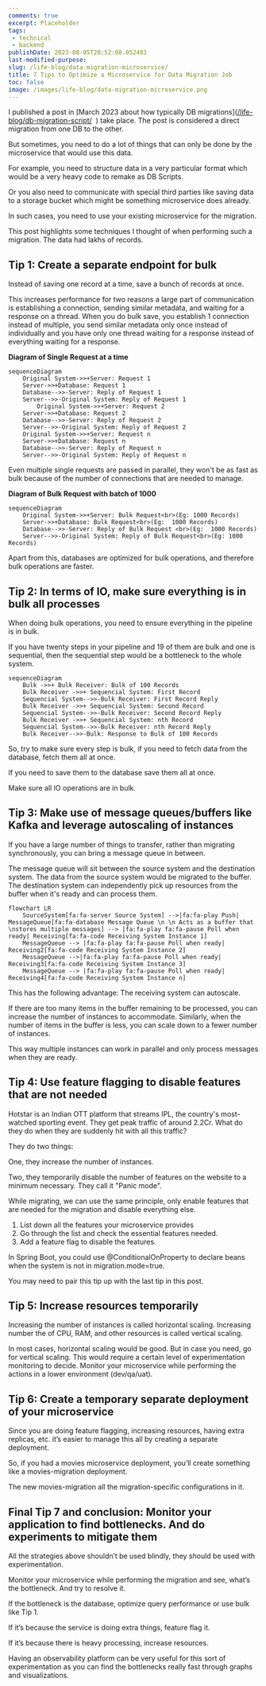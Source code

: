 ```yaml
---
comments: true
excerpt: Placeholder 
tags:
 - technical
 - backend
publishDate: 2023-08-05T20:52:08.052481
last-modified-purpose:
slug: /life-blog/data-migration-microservice/
title: 7 Tips to Optimize a Microservice for Data Migration Job
toc: false
image: /images/life-blog/data-migration-microservice.png
---
```


I published a post in [March 2023 about how typically DB migrations]([/life-blog/db-migration-script/](/life-blog/db-migration-script/ "smartCard-inline")  ) take place. The post is considered a direct migration from one DB to the other.

But sometimes, you need to do a lot of things that can only be done by the microservice that would use this data.

For example, you need to structure data in a very particular format which would be a very heavy code to remake as DB Scripts.

Or you also need to communicate with special third parties like saving data to a storage bucket which might be something microservice does already.

In such cases, you need to use your existing microservice for the migration.

This post highlights some techniques I thought of when performing such a migration. The data had lakhs of records.

## Tip 1: Create a separate endpoint for bulk

Instead of saving one record at a time, save a bunch of records at once.

This increases performance for two reasons a large part of communication is establishing a connection, sending similar metadata, and waiting for a response on a thread. When you do bulk save, you establish 1 connection instead of multiple, you send similar metadata only once instead of individually and you have only one thread waiting for a response instead of everything waiting for a response.

**Diagram of Single Request at a time**

```mermaid!
sequenceDiagram
    Original System->>+Server: Request 1
    Server->>+Database: Request 1
    Database-->>-Server: Reply of Request 1
    Server-->>-Original System: Reply of Request 1
        Original System->>+Server: Request 2
    Server->>+Database: Request 2
    Database-->>-Server: Reply of Request 2
    Server-->>-Original System: Reply of Request 2
    Original System->>+Server: Request n
    Server->>+Database: Request n
    Database-->>-Server: Reply of Request n
    Server-->>-Original System: Reply of Request n
```

Even multiple single requests are passed in parallel, they won't be as fast as bulk because of the number of connections that are needed to manage.

**Diagram of Bulk Request with batch of 1000**

```mermaid!
sequenceDiagram
    Original System->>+Server: Bulk Request<br>(Eg: 1000 Records)
    Server->>+Database: Bulk Request<br>(Eg:  1000 Records)
    Database-->>-Server: Reply of Bulk Request <br>(Eg:  1000 Records)
    Server-->>-Original System: Reply of Bulk Request<br>(Eg: 1000 Records)
```

Apart from this, databases are optimized for bulk operations, and therefore bulk operations are faster.

## Tip 2: In terms of IO, make sure everything is in bulk all processes

When doing bulk operations, you need to ensure everything in the pipeline is in bulk.

If you have twenty steps in your pipeline and 19 of them are bulk and one is sequential, then the sequential step would be a bottleneck to the whole system.

```mermaid!
sequenceDiagram
    Bulk ->>+ Bulk Receiver: Bulk of 100 Records
    Bulk Receiver ->>+ Sequencial System: First Record
    Sequencial System-->>-Bulk Receiver: First Record Reply
    Bulk Receiver ->>+ Sequencial System: Second Record
    Sequencial System-->>-Bulk Receiver: Second Record Reply
    Bulk Receiver ->>+ Sequencial System: nth Record
    Sequencial System-->>-Bulk Receiver: nth Record Reply
    Bulk Receiver-->>-Bulk: Response to Bulk of 100 Records
```

So, try to make sure every step is bulk, if you need to fetch data from the database, fetch them all at once.

If you need to save them to the database save them all at once.

Make sure all IO operations are in bulk.

## Tip 3: Make use of message queues/buffers like Kafka and leverage autoscaling of instances

If you have a large number of things to transfer, rather than migrating synchronously, you can bring a message queue in between.

The message queue will sit between the source system and the destination system. The data from the source system would be migrated to the buffer. The destination system can independently pick up resources from the buffer when it's ready and can process them.

```mermaid!
flowchart LR
    SourceSystem[fa:fa-server Source System] -->|fa:fa-play Push| MessageQueue[fa:fa-database Message Queue \n \n Acts as a buffer that \nstores multiple messages] --> |fa:fa-play fa:fa-pause Poll when ready| Receiving[fa:fa-code Receiving System Instance 1]
    MessageQueue --> |fa:fa-play fa:fa-pause Poll when ready| Receiving2[fa:fa-code Receiving System Instance 2]
    MessageQueue -->|fa:fa-play fa:fa-pause Poll when ready| Receiving3[fa:fa-code Receiving System Instance 3]
    MessageQueue --> |fa:fa-play fa:fa-pause Poll when ready| Receiving4[fa:fa-code Receiving System Instance n]
```

This has the following advantage: The receiving system can autoscale.

If there are too many items in the buffer remaining to be processed, you can increase the number of instances to accommodate. Similarly, when the number of items in the buffer is less, you can scale down to a fewer number of instances.

This way multiple instances can work in parallel and only process messages when they are ready.

## Tip 4: Use feature flagging to disable features that are not needed

Hotstar is an Indian OTT platform that streams IPL, the country's most-watched sporting event. They get peak traffic of around 2.2Cr. What do they do when they are suddenly hit with all this traffic?

They do two things:

One, they increase the number of instances.

Two, they temporarily disable the number of features on the website to a minimum necessary. They call it "Panic mode".

While migrating, we can use the same principle, only enable features that are needed for the migration and disable everything else.

1. List down all the features your microservice provides
2. Go through the list and check the essential features needed.
3. Add a feature flag to disable the features.

In Spring Boot, you could use \@‌ConditionalOnProperty to declare beans when the system is not in migration.mode=true.

You may need to pair this tip up with the last tip in this post.

## Tip 5: Increase resources temporarily

Increasing the number of instances is called horizontal scaling. Increasing number the of CPU, RAM, and other resources is called vertical scaling.

In most cases, horizontal scaling would be good. But in case you need, go for vertical scaling. This would require a certain level of experimentation monitoring to decide. Monitor your microservice while performing the actions in a lower environment (dev/qa/uat).

## Tip 6: Create a temporary separate deployment of your microservice

Since you are doing feature flagging, increasing resources, having extra replicas, etc. it’s easier to manage this all by creating a separate deployment.

So, if you had a movies microservice deployment, you’ll create something like a movies-migration deployment.

The new movies-migration all the migration-specific configurations in it.

## Final Tip 7 and conclusion: Monitor your application to find bottlenecks. And do experiments to mitigate them

All the strategies above shouldn’t be used blindly, they should be used with experimentation.

Monitor your microservice while performing the migration and see, what’s the bottleneck. And try to resolve it.

If the bottleneck is the database, optimize query performance or use bulk like Tip 1.

If it’s because the service is doing extra things, feature flag it.

If it’s because there is heavy processing, increase resources.

Having an observability platform can be very useful for this sort of experimentation as you can find the bottlenecks really fast through graphs and visualizations.